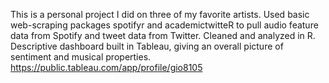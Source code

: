 This is a personal project I did on three of my favorite artists. 
Used basic web-scraping packages spotifyr and academictwitteR to pull audio feature data from Spotify and tweet data from Twitter. 
Cleaned and analyzed in R. 
Descriptive dashboard built in Tableau, giving an overall picture of sentiment and musical properties. 
https://public.tableau.com/app/profile/gio8105
